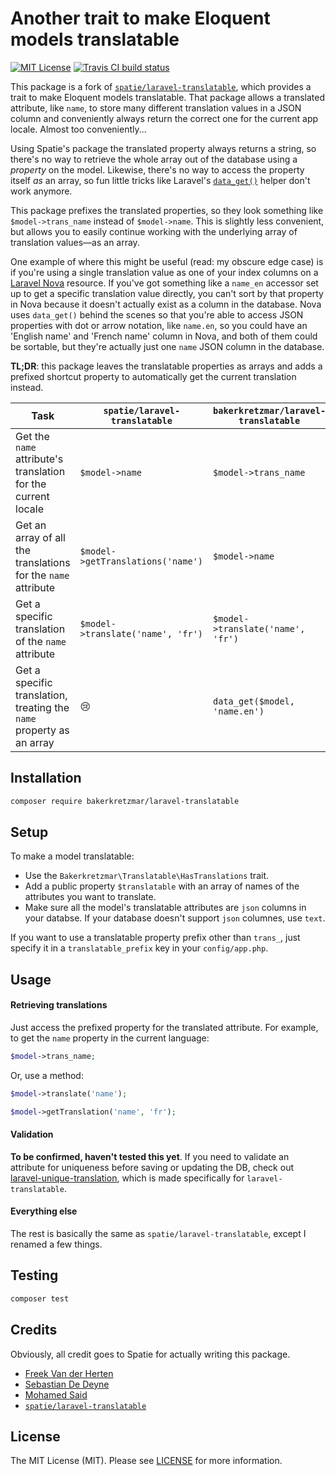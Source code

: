 Another trait to make Eloquent models translatable
==================================================

[![MIT License](https://img.shields.io/badge/license-MIT-brightgreen.svg?style=flat-square)](LICENSE.md)
[![Travis CI build status](https://img.shields.io/travis/bakerkretzmar/laravel-translatable/master.svg?style=flat-square)](https://travis-ci.org/bakerkretzmar/laravel-translatable)
<!-- [![StyleCI](https://styleci.io/repos/55690447/shield?branch=master)](https://styleci.io/repos/55690447) -->

This package is a fork of [`spatie/laravel-translatable`](https://github.com/spatie/laravel-translatable), which provides a trait to make Eloquent models translatable. That package allows a translated attribute, like `name`, to store many different translation values in a JSON column and conveniently always return the correct one for the current app locale. Almost too conveniently...

Using Spatie's package the translated property always returns a string, so there's no way to retrieve the whole array out of the database using a _property_ on the model. Likewise, there's no way to access the property itself _as_ an array, so fun little tricks like Laravel's [`data_get()`](https://github.com/laravel/framework/blob/5.8/src/Illuminate/Support/helpers.php#L489) helper don't work anymore.

This package prefixes the translated properties, so they look something like `$model->trans_name` instead of `$model->name`. This is slightly less convenient, but allows you to easily continue working with the underlying array of translation values—as an array.

One example of where this might be useful (read: my obscure edge case) is if you're using a single translation value as one of your index columns on a [Laravel Nova](https://nova.laravel.com) resource. If you've got something like a `name_en` accessor set up to get a specific translation value directly, you can't sort by that property in Nova because it doesn't actually exist as a column in the database. Nova uses `data_get()` behind the scenes so that you're able to access JSON properties with dot or arrow notation, like `name.en`, so you could have an 'English name' and 'French name' column in Nova, and both of them could be sortable, but they're actually just one `name` JSON column in the database.

**TL;DR**: this package leaves the translatable properties as arrays and adds a prefixed shortcut property to automatically get the current translation instead.

Task | `spatie/laravel-translatable` | `bakerkretzmar/laravel-translatable`
--- | --- | ---
Get the `name` attribute's translation for the current locale | `$model->name` | `$model->trans_name`
Get an array of all the translations for the `name` attribute | `$model->getTranslations('name')` | `$model->name`
Get a specific translation of the `name` attribute | `$model->translate('name', 'fr')` | `$model->translate('name', 'fr')`
Get a specific translation, treating the `name` property as an array | :cry: | `data_get($model, 'name.en')`

Installation
------------

``` bash
composer require bakerkretzmar/laravel-translatable
```

Setup
-----

To make a model translatable:

- Use the `Bakerkretzmar\Translatable\HasTranslations` trait.
- Add a public property `$translatable` with an array of names of the attributes you want to translate.
- Make sure all the model's translatable attributes are `json` columns in your databse. If your database doesn't support `json` columnes, use `text`.

If you want to use a translatable property prefix other than `trans_`, just specify it in a `translatable_prefix` key in your `config/app.php`.

Usage
-----

#### Retrieving translations

Just access the prefixed property for the translated attribute. For example, to get the `name` property in the current language:

```php
$model->trans_name;
```

Or, use a method:

```php
$model->translate('name');

$model->getTranslation('name', 'fr');
```

#### Validation

**To be confirmed, haven't tested this yet**. If you need to validate an attribute for uniqueness before saving or updating the DB, check out [laravel-unique-translation](https://github.com/codezero-be/laravel-unique-translation), which is made specifically for `laravel-translatable`.

#### Everything else

The rest is basically the same as `spatie/laravel-translatable`, except I renamed a few things.

Testing
-------

```bash
composer test
```

Credits
-------

Obviously, all credit goes to Spatie for actually writing this package.

- [Freek Van der Herten](https://github.com/freekmurze)
- [Sebastian De Deyne](https://github.com/sebastiandedeyne)
- [Mohamed Said](https://github.com/themsaid)
- [`spatie/laravel-translatable`](https://github.com/spatie/laravel-translatable)

License
-------

The MIT License (MIT). Please see [LICENSE](LICENSE.md) for more information.
